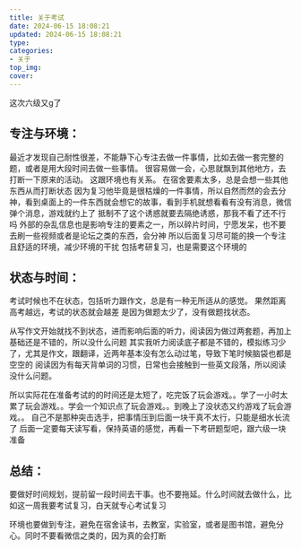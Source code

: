 ```yaml
---
title: 关于考试
date: 2024-06-15 18:08:21
updated: 2024-06-15 18:08:21
type:
categories:
- 关于
top_img:
cover: 
---
```

这次六级又g了

专注与环境：
---
最近才发现自己耐性很差，不能静下心专注去做一件事情，比如去做一套完整的题，或者是用大段时间去做一些事情。
很容易做一会，心思就飘到其他地方，去打断一下原来的活动。
这跟环境也有关系。
在宿舍要素太多，总是会想一些其他东西从而打断状态
因为复习他毕竟是很枯燥的一件事情，所以自然而然的会去分神，看到桌面上的一件东西就会想它的故事，看到手机就想看看有没有消息，微信弹个消息，游戏就约上了
抵制不了这个诱惑就要去隔绝诱惑，那我不看了还不行吗
外部的杂乱信息也是影响专注的要素之一，所以碎片时间，宁愿发呆，也不要去刷一些视频或者是论坛之类的东西，会分神
所以后面复习尽可能的换一个专注且舒适的环境，减少环境的干扰
包括考研复习，也是需要这个环境的


状态与时间：
---
考试时候也不在状态，包括听力跟作文，总是有一种无所适从的感觉。
果然距离高考越远，考试的状态就会越差
是因为做题太少了，没有做题找状态。

从写作文开始就找不到状态，进而影响后面的听力，阅读因为做过两套题，再加上基础还是不错的，所以没什么问题
其实我听力阅读底子都是不错的，模拟练习少了，尤其是作文，跟翻译，近两年基本没有怎么动过笔，导致下笔时候脑袋也都是空空的
阅读因为有每天背单词的习惯，日常也会接触到一些英文段落，所以阅读没什么问题。

所以实际花在准备考试的的时间还是太短了，吃完饭了玩会游戏。。学了一小时太累了玩会游戏。。学会一个知识点了玩会游戏。。到晚上了没状态又约游戏了玩会游戏。。
自己不是那种突击选手，把事情压到后面一块干真不太行，只能是细水长流了
后面一定要每天读写看，保持英语的感觉，再看一下考研题型吧，跟六级一块准备


总结：
---
要做好时间规划，提前留一段时间去干事。也不要拖延。什么时间就去做什么，比如这一周我要考试复习，白天就专心考试复习

环境也要做到专注，避免在宿舍读书，去教室，实验室，或者是图书馆，避免分心。同时不要看微信之类的，因为真的会打断

